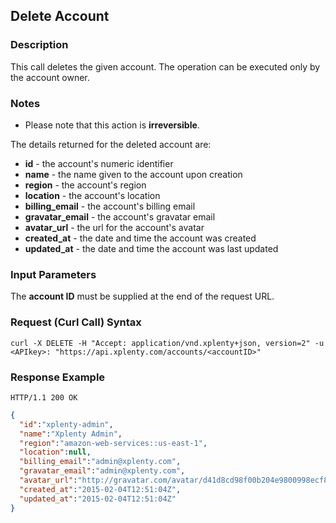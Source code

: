 ## Delete Account

### Description
This call deletes the given account. The operation can be executed only by the account owner.

### Notes
* Please note that this action is **irreversible**.

The details returned for the deleted account are:

* **id** - the account's numeric identifier
* **name** - the name given to the account upon creation
* **region** - the account's region
* **location** - the account's location
* **billing_email** - the account's billing email
* **gravatar_email** - the account's gravatar email
* **avatar_url** - the url for the account's avatar
* **created_at** - the date and time the account was created
* **updated_at** - the date and time the account was last updated

### Input Parameters
The **account ID** must be supplied at the end of the request URL.

### Request (Curl Call) Syntax
```shell
curl -X DELETE -H "Accept: application/vnd.xplenty+json, version=2" -u <APIkey>: "https://api.xplenty.com/accounts/<accountID>"
```

### Response Example
```HTTP
HTTP/1.1 200 OK
```

```json
{
  "id":"xplenty-admin",
  "name":"Xplenty Admin",
  "region":"amazon-web-services::us-east-1",
  "location":null,
  "billing_email":"admin@xplenty.com",
  "gravatar_email":"admin@xplenty.com",
  "avatar_url":"http://gravatar.com/avatar/d41d8cd98f00b204e9800998ecf8427e.png?d=retro&s=140",
  "created_at":"2015-02-04T12:51:04Z",
  "updated_at":"2015-02-04T12:51:04Z"
}
```

